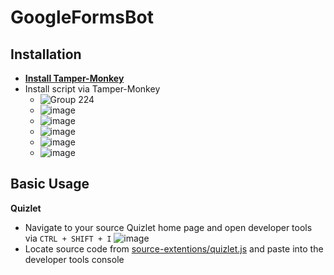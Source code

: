 # GoogleFormsBot

## Installation
- [**Install Tamper-Monkey**](https://github.com/Tampermonkey/tampermonkey)
- Install script via Tamper-Monkey
  - ![Group 224](https://github.com/RoseFix7/GoogleFormsBot/assets/144444996/58c8dbe0-1b8f-4d0d-bd13-525a7458da70)
  - ![image](https://github.com/RoseFix7/GoogleFormsBot/assets/144444996/f25848e5-d87e-4802-9a25-d27571ea92a9)
  - ![image](https://github.com/RoseFix7/GoogleFormsBot/assets/144444996/1080ac40-b975-4c67-a164-a78d6c61ed41)
  - ![image](https://github.com/RoseFix7/GoogleFormsBot/assets/144444996/d352ef41-0234-4095-a5dd-a7e8c3a28fe9)
  - ![image](https://github.com/RoseFix7/GoogleFormsBot/assets/144444996/c94d850f-fb3d-4e48-84cc-7bc2a7344101)
  - ![image](https://github.com/RoseFix7/GoogleFormsBot/assets/144444996/54742084-5547-479e-9992-65cbdb4e416f)

## Basic Usage

**Quizlet**
- Navigate to your source Quizlet home page and open developer tools via `CTRL + SHIFT + I` ![image](https://github.com/RoseFix7/GoogleFormsBot/assets/144444996/5a5d8eb0-6df6-4477-8838-b5d9d735d6f1)
- Locate source code from [source-extentions/quizlet.js](https://github.com/RoseFix7/GoogleFormsBot/blob/main/source-extentions/quizlet.js) and paste into the developer tools console
